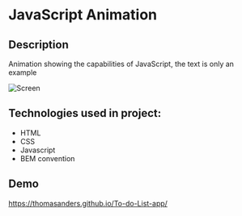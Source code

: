 

# JavaScript Animation
## Description
Animation showing the capabilities of JavaScript, the text is only an example

![Screen](https://github.com/thomasanders/Cyber-Poland-logo/blob/main/Animation.gif)
## Technologies used in project:
- HTML
- CSS
- Javascript
- BEM convention
## Demo
https://thomasanders.github.io/To-do-List-app/

